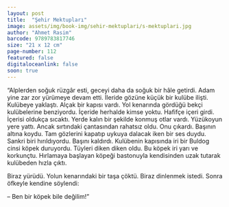```yaml
---
layout: post
title:  "Şehir Mektupları"
image: assets/img/book-img/sehir-mektuplari/s-mektuplari.jpg
author: "Ahmet Rasim"
barcode: 9789783817746
size: "21 x 12 cm"
page-number: 112
featured: false
digitaloceanlink: false
soon: true
---
```


“Alplerden soğuk rüzgâr esti, geceyi daha da soğuk bir hâle getirdi. Adam yine zar zor yürümeye devam etti. İleride gözüne küçük bir kulübe ilişti. Kulübeye yaklaştı. Alçak bir kapısı vardı. Yol kenarında gördüğü bekçi kulübelerine benziyordu. İçeride herhalde kimse yoktu. Hafifçe içeri girdi. İçerisi oldukça sıcaktı. Yerde kalın bir şekilde konmuş otlar vardı. Yüzükoyun yere yattı. Ancak sırtındaki çantasından rahatsız oldu. Onu çıkardı. Başının altına koydu. Tam gözlerini kapatıp uykuya dalacak iken bir ses duydu. Sankri biri hırıldıyordu. Başını kaldırdı. Kulübenin kapısında iri bir Buldog cinsi köpek duruyordu. Tüyleri diken diken oldu. Bu köpek iri yarı ve korkunçtu. Hırlamaya başlayan köpeği bastonuyla kendisinden uzak tutarak kulübeden hızla çıktı.

Biraz yürüdü. Yolun kenarındaki bir taşa çöktü. Biraz dinlenmek istedi. Sonra öfkeyle kendine söylendi: 

– Ben bir köpek bile değilim!”